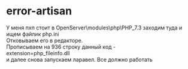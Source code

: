 # error-artisan
У меня пхп стоит в OpenServer\modules\php\PHP_7.3
заходим туда и ищем файлик php.ini  
Отковываем его в редакторе.  
Прописываем на 936 строку данный код -  
extension=php_fileinfo.dll  
и далее снова запускаем ларавел. Все должно работать  
